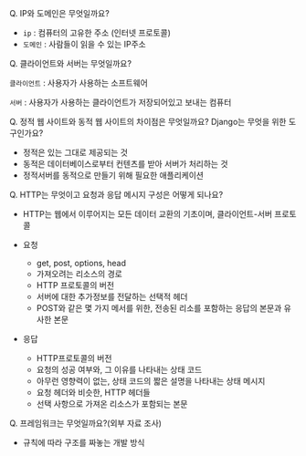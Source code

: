 Q. IP와 도메인은 무엇일까요?

* `ip` : 컴퓨터의 고유한 주소 (인터넷 프로토콜)
* `도메인` : 사람들이 읽을 수 있는 IP주소

Q. 클라이언트와 서버는 무엇일까요?

`클라이언트` : 사용자가 사용하는 소프트웨어

`서버` : 사용자가 사용하는 클라이언트가 저장되어있고 보내는 컴퓨터

Q. 정적 웹 사이트와 동적 웹 사이트의 차이점은 무엇일까요? Django는 무엇을 위한 도구인가요?

* 정적은 있는 그대로 제공되는 것
* 동적은 데이터베이스로부터 컨텐츠를 받아 서버가 처리하는 것
* 정적서버를 동적으로 만들기 위해 필요한 애플리케이션

Q. HTTP는 무엇이고 요청과 응답 메시지 구성은 어떻게 되나요?

* HTTP는 웹에서 이루어지는 모든 데이터 교환의 기초이며, 클라이언트-서버 프로토콜

* 요청
  * get, post, options, head
  * 가져오려는 리소스의 경로
  * HTTP 프로토콜의 버전
  * 서버에 대한 추가정보를 전달하는 선택적 헤더
  * POST와 같은 몇 가지 메서를 위한, 전송된 리소를 포함하는 응답의 본문과 유사한 본문
* 응답
  * HTTP프로토콜의 버전
  * 요청의 성공 여부와, 그 이유를 나타내는 상태 코드
  * 아무런 영향력이 없는, 상태 코드의 짧은 설명을 나타내는 상태 메시지
  * 요청 헤더와 비슷한, HTTP 헤더들
  * 선택 사항으로 가져온 리소스가 포함되는 본문

Q. 프레임워크는 무엇일까요?(외부 자료 조사)

* 규칙에 따라 구조를 짜놓는 개발 방식
